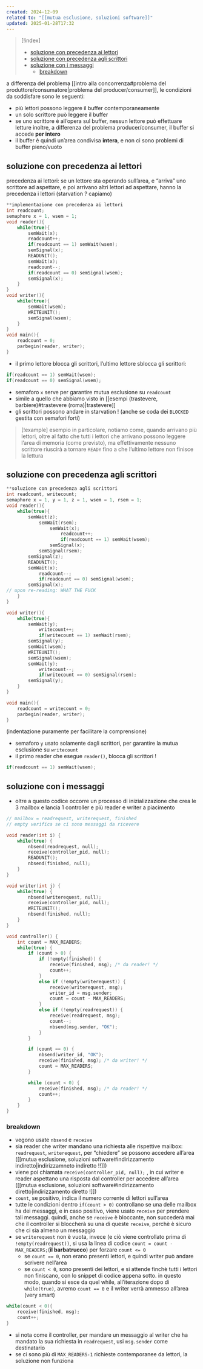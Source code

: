 ```yaml
---
created: 2024-12-09
related to: "[[mutua esclusione, soluzioni software]]"
updated: 2025-01-28T17:32
---
```

>[!index]
>
>- [soluzione con precedenza ai lettori](#soluzione%20con%20precedenza%20ai%20lettori)
>- [soluzione con precedenza agli scrittori](#soluzione%20con%20precedenza%20agli%20scrittori)
>- [soluzione con i messaggi](#soluzione%20con%20i%20messaggi)
>	- [breakdown](#breakdown)

a differenza del problema [[intro alla concorrenza#problema del produttore/consumatore|problema del producer/consumer]], le condizioni da soddisfare sono le seguenti:
- più lettori possono leggere il buffer contemporaneamente
- un solo scrittore può leggere il buffer
- se uno scrittore è all’opera sul buffer, nessun lettore può effettuare letture
inoltre, a differenza del problema producer/consumer, il buffer si accede **per intero**
- il buffer è quindi un’area condivisa **intera**, e non ci sono problemi di buffer pieno/vuoto
## soluzione con precedenza ai lettori
precedenza ai lettori: se un lettore sta operando sull’area, e “arriva” uno scrittore ad aspettare, e poi arrivano altri lettori ad aspettare, hanno la precedenza i lettori (starvation ? capiamo)
```c
**implementazione con precedenza ai lettori
int readcount;
semaphore x = 1, wsem = 1;
void reader(){
	while(true){
		semWait(x);
		readcount++;
		if(readcount == 1) semWait(wsem);
		semSignal(x);
		READUNIT();
		semWait(x);
		readcount--;
		if(readcount == 0) semSignal(wsem);
		semSignal(x);
	}
}
void writer(){
	while(true){
		semWait(wsem);
		WRITEUNIT();
		semSignal(wsem);
	}
}
void main(){
	readcount = 0;
	parbegin(reader, writer);
}
```
- il primo lettore blocca gli scrittori, l’ultimo lettore sblocca gli scrittori:
```c
if(readcount == 1) semWait(wsem);
if(readcount == 0) semSignal(wsem);
```
- semaforo `x` serve per garantire mutua esclusione su `readcount`
- simile a quello che abbiamo visto in [[esempi (trastevere, barbiere)#trastevere (roma)|trastevere]] 
- gli scrittori possono andare in starvation ! (anche se coda dei `BLOCKED` gestita con semafori forti)
>[!example] esempio
>in particolare, notiamo come, quando arrivano più lettori, oltre al fatto che tutti i lettori che arrivano possono leggere l’area di memoria (come previsto), ma effettivamente nessuno scrittore riuscirà a tornare `READY` fino a che l’ultimo lettore non finisce la lettura
## soluzione con precedenza agli scrittori
```c
**soluzione con precedenza agli scrittori
int readcount, writecount;
semaphore x = 1, y = 1, z = 1, wsem = 1, rsem = 1;
void reader(){
	while(true){
		semWait(z);
			semWait(rsem);
				semWait(x);
					readcount++;
					if(readcount == 1) semWait(wsem);
				semSignal(x);
			semSignal(rsem);
		semSignal(z);
		READUNIT();
		semWait(x);
			readcount--;
			if(readcount == 0) semSignal(wsem);
		semSignal(x);
// upon re-reading: WHAT THE FUCK
	}
}

void writer(){
	while(true){
		semWait(y);
			writecount++;
			if(writecount == 1) semWait(rsem);
		semSignal(y);
		semWait(wsem);
		WRITEUNIT();
		semSignal(wsem);
		semWait(y);
			writecount--;
			if(writecount == 0) semSignal(rsem);
		semSignal(y);
	}
}

void main(){
	readcount = writecount = 0;
	parbegin(reader, writer);
}
```
(indentazione puramente per facilitare la comprensione)
- semaforo `y` usato solamente dagli scrittori, per garantire la mutua esclusione su `writecount`
- il primo reader che esegue `reader()`, blocca gli scrittori !
```c
if(readcount == 1) semWait(wsem);
```
## soluzione con i messaggi
- oltre a questo codice occorre un processo di inizializzazione che crea le 3 mailbox e lancia 1 controller e più reader e writer a piacimento
```c
// mailbox = readrequest, writerequest, finished
// empty verifica se ci sono messaggi da ricevere

void reader(int i) {
	while(true) {
		nbsend(readrequest, null);
		receive(controller_pid, null);
		READUNIT();
		nbsend(finished, null);
	}
}

void writer(int j) {
	while(true) {
		nbsend(writerequest, null);
		receive(controller_pid, null);
		WRITEUNIT();
		nbsend(finished, null);
	}
}

void controller() {
	int count = MAX_READERS;
	while(true) {
		if (count > 0) {
			if (!empty(finished)) {
				receive(finished, msg); /* da reader! */
				count++;
			}
			else if (!empty(writerequest)) {
				receive(writerequest, msg);
				writer_id = msg.sender;
				count = count - MAX_READERS;
			}
			else if (!empty(readrequest)) {
				receive(readrequest, msg);
				count--;
				nbsend(msg.sender, "OK");
			}
		}

		if (count == 0) {
			nbsend(writer_id, "OK");
			receive(finished, msg); /* da writer! */
			count = MAX_READERS;
		}

		while (count < 0) {
			receive(finished, msg); /* da reader! */
			count++;
		}
	}
}
```
### breakdown 
- vegono usate `nbsend` e `receive`
- sia reader che writer mandano una richiesta alle rispettive mailbox: `readrequest`, `writerequest`, per “chiedere” se possono accedere all’area ([[mutua esclusione, soluzioni software#indirizzamento indiretto|indirizzamneto indiretto !!]])
- viene poi chiamata `receive(controller_pid, null);` , in cui writer e reader aspettano una risposta dal controller per accedere all’area ([[mutua esclusione, soluzioni software#indirizzamento diretto|indirizzamento diretto !]])
- `count`, se positivo, indica il numero corrente di lettori sull’area
- tutte le condizioni dentro `if(count > 0)` controllano se una delle mailbox ha dei messaggi, e in caso positivo, viene usato `receive` per prendere tali messaggi. quindi, anche se `receive` è bloccante, non succederà mai che il controller si bloccherà su una di queste `receive`, perchè è sicuro che ci sia almeno un messaggio
- se `writerequest` non è vuota, invece (e ciò viene controllato prima di `!empty(readrequest))`, si usa la linea di codice `count = count - MAX_READERS;`(**il barbatrucco**) per forzare `count <= 0`
	- se `count == 0`, non erano presenti lettori, e quindi writer può andare scrivere nell’area
	- se `count < 0`, sono presenti dei lettori, e si attende finchè tutti i lettori non finiscano, con lo snippet di codice appena sotto. in questo modo, quando si esce da quel while, all’iterazione dopo di `while(true)`, avremo `count == 0` e il writer verrà ammesso all’area (very smart)
```c
while(count < 0){
	receive(finished, msg);
	count++;
}
```
- si nota come il controller, per mandare un messaggio al writer che ha mandato la sua richiesta in `readrequest`, usi `msg.sender` come destinatario
- se ci sono più di `MAX_READERS-1` richieste contemporanee da lettori, la soluzione non funziona
